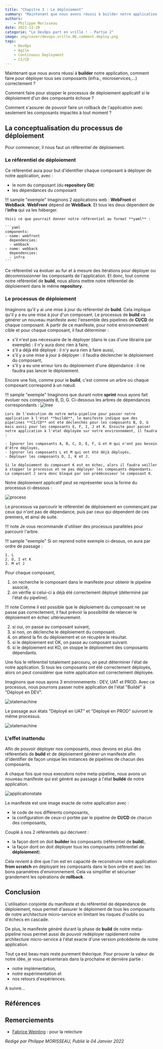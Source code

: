 ```yaml
---
title: "Chapitre 3 : Le déploiement"
summary: "Maintenant que nous avons réussi à builder notre application, comment faire pour déployer tous ses composants (infra., microservices,...) correctement ?"
authors:
    - Philippe Morisseau
date: 2021-12-20
categorie: "Le DevOps part en vrille ! - Partie 2"
image: img/cover/devops.vrille.06.comment.deploy.png
tags:
    - DevOps
    - Agile
    - Continuous Deployment
    - CI/CD
---
```


Maintenant que nous avons réussi à **builder** notre application, comment faire pour déployer tous ses composants (infra., microservices,...) correctement ?

Comment faire pour stopper le processus de déploiement applicatif si le déploiement d'un des composants échoue ?

Comment s'assurer de pouvoir faire un rollback de l'application avec seulement les composants impactés à tout moment ?

## La conceptualisation du processus de déploiement

Pour commencer, il nous faut un référentiel de déploiement. 

### Le référentiel de déploiement

Ce référentiel aura pour but d'identifier chaque composant à déployer de notre application, avec :

- le nom du composant (du **repository Git**)
- les dépendances du composant

!!! sample "exemple"
    Imaginons 2 applications web : **WebFront** et **WebBack**. **WebFront** dépend de **WebBack**. Et tous les deux dépendent de l'**infra** qui va les héberger. 

    Voici ce que pourrait donner notre référentiel au format **yaml** :

    ```yaml
    components:
    - name: webfront
      dependencies:
      - webback
    - name: webback
      dependencies: 
      - infra
    ```

Ce référentiel va évoluer au fur et à mesure des itérations pour déployer ou décommissionner les composants de l'application. Et donc, tout comme notre référentiel de **build**, nous allons mettre notre référentiel de déploiement dans le même **repository**.

### Le processus de déploiement

Imaginons qu'il y ai une mise à jour du référentiel de **build**. Cela implique qu'il y a eu une mise à jour d'un composant. Le processus de **build** va générer un nouveau manifeste avec l'ensemble des pipelines de **CI/CD** de chaque composant.
A partir de ce manifeste, pour notre environnement cible et pour chaque composant, il faut déterminer :

- s'il n'est pas nécessaire de le déployer (dans le cas d'une librairie par exemple) : il n'y aura donc rien à faire,
- s'il a déjà été déployé : il n'y aura rien à faire aussi,
- s'il y a une mise à jour à déployer : il faudra déclencher le déploiement du composant,
- s'il y a eu une erreur lors du déploiement d'une dépendance : il ne faudra pas lancer le déploiement.

Encore une fois, comme pour le **build**, c'est comme un arbre où chaque composant correspond à un nœud.

!!! sample "exemple"
    Imaginons que durant notre **sprint** nous ayons fait évoluer nos composants B, D, G. 
    Ci-dessous les arbres de dépendances correspondants :
    ![tree](../../../img/06.comment.deploy.001.svg)

    Lors de l'exécution de notre meta-pipeline pour passer notre application à l'état **buildé**, le manifeste indique que des pipelines **CI/CD** ont été déclenchés pour les composants B, D, G mais aussi pour les composants E, F, I, J et K. Ensuite pour passer notre application à l'état déployée sur notre environnement, il faudra :

    - Ignorer les composants A, B, C, D, E, F, G et H qui n'ont pas besoin d'être déployés,
    - Ignorer les composants L et M qui ont été déjà déployés,
    - Déployer les composants D, I, K et J.
    
    Si le déploiement du composant K est en échec, alors il faudra veiller à stopper le processus et ne pas déployer les composants dépendants. Le composant J sera donc bloqué par son prédécesseur le composant K.

Notre déploiement applicatif peut se représenter sous la forme du processus ci-dessous : 

![process](../../../img/06.comment.deploy.002.svg)

Le processus va parcourir le référentiel de déploiement en commençant par ceux qui n'ont pas de dépendance, puis par ceux qui dépendent de ces premiers, et ainsi de suite. 

!!! note
    Je vous recommande d'utiliser des processus parallèles pour parcourir l'arbre.

!!! sample "exemple" 
    Si on reprend notre exemple ci-dessus, on aura par ordre de passage :

    1. L
    2. D, I et K
    3. M et J

Pour chaque composant,

1. on recherche le composant dans le manifeste pour obtenir le pipeline associé,
2. on vérifie si celui-ci a déjà été correctement déployé (déterminé par l'état du pipeline).
  
!!! note
    Comme il est possible que le déploiement du composant ne se passe pas correctement, il faut prévoir la possibilité de relancer le déploiement en échec ultérieurement.

2. si oui, on passe au composant suivant,
3. si non, on déclenche le déploiement du composant.
4. on attend la fin du déploiement et on récupère le résultat.
5. si le déploiement est OK, on passe au composant suivant.
6. si le déploiement est KO, on stoppe le déploiement des composants dépendants.

Une fois le référentiel totalement parcouru, on peut déterminer l'état de notre application. Si tous les composants ont été correctement déployés, alors on peut considérer que notre application est correctement déployée.

Imaginons que nous ayons 3 environnements : DEV, UAT et PROD. Avec ce processus, nous pourrons passer notre application de l'état "Buildé" à "Déployé en DEV".

![statemachine](../../../img/06.comment.deploy.003.svg)

Le passage aux états "Déployé en UAT" et "Déployé en PROD" suivront le même processus.

![statemachine](../../../img/06.comment.deploy.004.svg)

### L'effet inattendu 

Afin de pouvoir déployer nos composants, nous devons en plus des référentiels de **build** et de déploiement générer un manifeste afin d'identifier de façon unique les instances de pipelines de chacun des composants.

A chaque fois que nous executons notre meta-pipeline, nous avons un nouveau manifeste qui est généré au passage à l'état **buildé** de notre application. 

![applicationstate](../../../img/06.comment.deploy.005.svg)

Le manifeste est une image exacte de notre application avec :

- le code de nos différents composants,
- la configuration de ceux-ci portée par le pipeline de **CI/CD** de chacun des composants,

Couplé à nos 2 référentiels qui décrivent :

- la façon dont on doit **builder** les composants (référentiel de **build**),
- la façon dont on doit déployer tous les composants (référentiel de **déploiement**).

Cela revient à dire que l'on est en capacité de reconstruire notre application **from scratch** en déployant les composants dans le bon ordre et avec les bons paramètres d'environnement. Cela va simplifier et sécuriser grandement les opérations de **rollback**.

## Conclusion

L'utilisation conjointe du manifeste et du référentiel de dépendance de déploiement, nous permet d'assurer le déploiment de tous les composants de notre architecture micro-service en limitant les risques d'oublis ou d'échecs en cascade. 

De plus, le manifeste généré durant la phase de **build** de notre meta-pipeline nous permet aussi de pouvoir redéployer rapidement notre architecture micro-service à l'état exacte d'une version précédente de notre application.

Tout ça est beau mais reste purement théorique. Pour prouver la valeur de notre idée, je vous présenterais dans la prochaine et dernière partie :

- notre implémentation,
- notre expérimentation et 
- nos retours d'expériences. 

A suivre...

## Références


## Remerciements

- [Fabrice Weinling](https://www.linkedin.com/in/%E2%99%A0-fabrice-weinling-%E2%99%A0-414187114/) : pour la relecture

_Rédigé par Philippe MORISSEAU, Publié le 04 Janvier 2022_
